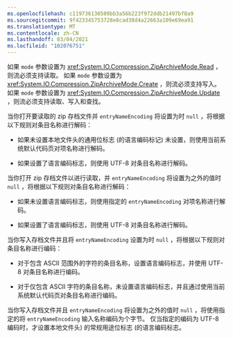 ```yaml
---
ms.openlocfilehash: c119736130509bb3a56b223f972ddb21497bf8a9
ms.sourcegitcommit: 9f423345753728e8cad38d4a22663a109e69ea91
ms.translationtype: MT
ms.contentlocale: zh-CN
ms.lasthandoff: 03/04/2021
ms.locfileid: "102076751"
---
```

如果 `mode` 参数设置为 <xref:System.IO.Compression.ZipArchiveMode.Read> ，则流必须支持读取。 如果 `mode` 参数设置为 <xref:System.IO.Compression.ZipArchiveMode.Create> ，则流必须支持写入。 如果 `mode` 参数设置为 <xref:System.IO.Compression.ZipArchiveMode.Update> ，则流必须支持读取、写入和查找。

当你打开要读取的 zip 存档文件并 `entryNameEncoding` 将设置为时 `null` ，将根据以下规则对条目名称进行解码：

-   如果未设置本地文件头的通用位标志 (的语言编码标记) 未设置，则使用当前系统默认代码页对项名称进行解码。

-   如果设置了语言编码标志，则使用 UTF-8 对条目名称进行解码。

当你打开 zip 存档文件以进行读取，并 `entryNameEncoding` 将设置为之外的值时 `null` ，将根据以下规则对条目名称进行解码：

-   如果未设置语言编码标志，则使用指定的 `entryNameEncoding` 对项名称进行解码。

-   如果设置了语言编码标志，则使用 UTF-8 对条目名称进行解码。

当你写入存档文件并且将 `entryNameEncoding` 设置为时 `null` ，将根据以下规则对条目名称进行编码：

-   对于包含 ASCII 范围外的字符的条目名称，设置语言编码标志，并使用 UTF-8 对条目名称进行编码。

-   对于仅包含 ASCII 字符的条目名称，未设置语言编码标志，并且通过使用当前系统默认代码页对条目名称进行编码。

当你写入存档文件并且 `entryNameEncoding` 将设置为之外的值时 `null` ，将使用指定的将 `entryNameEncoding` 输入名称编码为个字节。 仅当指定的编码为 UTF-8 编码时，才设置本地文件头) 的常规用途位标志 (的语言编码标志。
